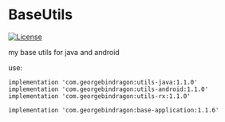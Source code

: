 # BaseUtils

[![License](https://img.shields.io/badge/license-MIT-blue.svg?style=flat)](http://opensource.org/licenses/MIT "Feel free to contribute.")

my base utils for java and android


use:

    
    implementation 'com.georgebindragon:utils-java:1.1.0'
    implementation 'com.georgebindragon:utils-android:1.1.0'
    implementation 'com.georgebindragon:utils-rx:1.1.0'
    
    implementation 'com.georgebindragon:base-application:1.1.6'
